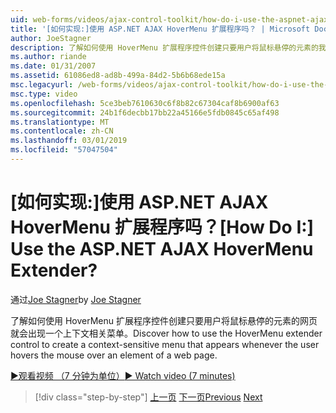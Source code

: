 ```yaml
---
uid: web-forms/videos/ajax-control-toolkit/how-do-i-use-the-aspnet-ajax-hovermenu-extender
title: '[如何实现:]使用 ASP.NET AJAX HoverMenu 扩展程序吗？ | Microsoft Docs'
author: JoeStagner
description: 了解如何使用 HoverMenu 扩展程序控件创建只要用户将鼠标悬停的元素的我们就会出现一个上下文相关菜单...
ms.author: riande
ms.date: 01/31/2007
ms.assetid: 61086ed8-ad8b-499a-84d2-5b6b68ede15a
msc.legacyurl: /web-forms/videos/ajax-control-toolkit/how-do-i-use-the-aspnet-ajax-hovermenu-extender
msc.type: video
ms.openlocfilehash: 5ce3beb7610630c6f8b82c67304caf8b6900af63
ms.sourcegitcommit: 24b1f6decbb17bb22a45166e5fdb0845c65af498
ms.translationtype: MT
ms.contentlocale: zh-CN
ms.lasthandoff: 03/01/2019
ms.locfileid: "57047504"
---
```

<a name="how-do-i-use-the-aspnet-ajax-hovermenu-extender"></a><span data-ttu-id="6bfd8-104">[如何实现:]使用 ASP.NET AJAX HoverMenu 扩展程序吗？</span><span class="sxs-lookup"><span data-stu-id="6bfd8-104">[How Do I:] Use the ASP.NET AJAX HoverMenu Extender?</span></span>
====================
<span data-ttu-id="6bfd8-105">通过[Joe Stagner](https://github.com/JoeStagner)</span><span class="sxs-lookup"><span data-stu-id="6bfd8-105">by [Joe Stagner](https://github.com/JoeStagner)</span></span>

<span data-ttu-id="6bfd8-106">了解如何使用 HoverMenu 扩展程序控件创建只要用户将鼠标悬停的元素的网页就会出现一个上下文相关菜单。</span><span class="sxs-lookup"><span data-stu-id="6bfd8-106">Discover how to use the HoverMenu extender control to create a context-sensitive menu that appears whenever the user hovers the mouse over an element of a web page.</span></span>

[<span data-ttu-id="6bfd8-107">&#9654;观看视频 （7 分钟为单位）</span><span class="sxs-lookup"><span data-stu-id="6bfd8-107">&#9654; Watch video (7 minutes)</span></span>](https://channel9.msdn.com/Blogs/ASP-NET-Site-Videos/how-do-i-use-the-aspnet-ajax-hovermenu-extender)

> [!div class="step-by-step"]
> <span data-ttu-id="6bfd8-108">[上一页](how-do-i-use-the-aspnet-ajax-filteredtextbox-extender.md)
> [下一页](how-do-i-use-the-aspnet-ajax-togglebutton-extender.md)</span><span class="sxs-lookup"><span data-stu-id="6bfd8-108">[Previous](how-do-i-use-the-aspnet-ajax-filteredtextbox-extender.md)
[Next](how-do-i-use-the-aspnet-ajax-togglebutton-extender.md)</span></span>
